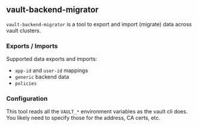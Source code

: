 ## vault-backend-migrator

`vault-backend-migrator` is a tool to export and import (migrate) data across vault clusters.

### Exports / Imports

Supported data exports and imports:

- `app-id` and `user-id` mappings
- `generic` backend data
- `policies`

### Configuration

This tool reads all the `VAULT_*` environment variables as the vault cli does. You likely need to specify those for the address, CA certs, etc.
